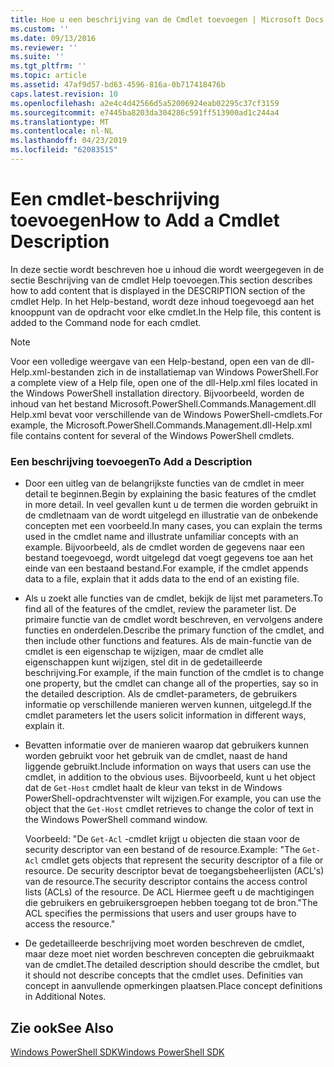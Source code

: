 ```yaml
---
title: Hoe u een beschrijving van de Cmdlet toevoegen | Microsoft Docs
ms.custom: ''
ms.date: 09/13/2016
ms.reviewer: ''
ms.suite: ''
ms.tgt_pltfrm: ''
ms.topic: article
ms.assetid: 47af9d57-bd63-4596-816a-0b717418476b
caps.latest.revision: 10
ms.openlocfilehash: a2e4c4d42566d5a52006924eab02295c37cf3159
ms.sourcegitcommit: e7445ba8203da304286c591ff513900ad1c244a4
ms.translationtype: MT
ms.contentlocale: nl-NL
ms.lasthandoff: 04/23/2019
ms.locfileid: "62083515"
---
```

# <a name="how-to-add-a-cmdlet-description"></a><span data-ttu-id="603c1-102">Een cmdlet-beschrijving toevoegen</span><span class="sxs-lookup"><span data-stu-id="603c1-102">How to Add a Cmdlet Description</span></span>

<span data-ttu-id="603c1-103">In deze sectie wordt beschreven hoe u inhoud die wordt weergegeven in de sectie Beschrijving van de cmdlet Help toevoegen.</span><span class="sxs-lookup"><span data-stu-id="603c1-103">This section describes how to add content that is displayed in the DESCRIPTION section of the cmdlet Help.</span></span> <span data-ttu-id="603c1-104">In het Help-bestand, wordt deze inhoud toegevoegd aan het knooppunt van de opdracht voor elke cmdlet.</span><span class="sxs-lookup"><span data-stu-id="603c1-104">In the Help file, this content is added to the Command node for each cmdlet.</span></span>

> [!NOTE]
> <span data-ttu-id="603c1-105">Voor een volledige weergave van een Help-bestand, open een van de dll-Help.xml-bestanden zich in de installatiemap van Windows PowerShell.</span><span class="sxs-lookup"><span data-stu-id="603c1-105">For a complete view of a Help file, open one of the dll-Help.xml files located in the Windows PowerShell installation directory.</span></span> <span data-ttu-id="603c1-106">Bijvoorbeeld, worden de inhoud van het bestand Microsoft.PowerShell.Commands.Management.dll Help.xml bevat voor verschillende van de Windows PowerShell-cmdlets.</span><span class="sxs-lookup"><span data-stu-id="603c1-106">For example, the Microsoft.PowerShell.Commands.Management.dll-Help.xml file contains content for several of the Windows PowerShell cmdlets.</span></span>

### <a name="to-add-a-description"></a><span data-ttu-id="603c1-107">Een beschrijving toevoegen</span><span class="sxs-lookup"><span data-stu-id="603c1-107">To Add a Description</span></span>

- <span data-ttu-id="603c1-108">Door een uitleg van de belangrijkste functies van de cmdlet in meer detail te beginnen.</span><span class="sxs-lookup"><span data-stu-id="603c1-108">Begin by explaining the basic features of the cmdlet in more detail.</span></span> <span data-ttu-id="603c1-109">In veel gevallen kunt u de termen die worden gebruikt in de cmdletnaam van de wordt uitgelegd en illustratie van de onbekende concepten met een voorbeeld.</span><span class="sxs-lookup"><span data-stu-id="603c1-109">In many cases, you can explain the terms used in the cmdlet name and illustrate unfamiliar concepts with an example.</span></span> <span data-ttu-id="603c1-110">Bijvoorbeeld, als de cmdlet worden de gegevens naar een bestand toegevoegd, wordt uitgelegd dat voegt gegevens toe aan het einde van een bestaand bestand.</span><span class="sxs-lookup"><span data-stu-id="603c1-110">For example, if the cmdlet appends data to a file, explain that it adds data to the end of an existing file.</span></span>

- <span data-ttu-id="603c1-111">Als u zoekt alle functies van de cmdlet, bekijk de lijst met parameters.</span><span class="sxs-lookup"><span data-stu-id="603c1-111">To find all of the features of the cmdlet, review the parameter list.</span></span> <span data-ttu-id="603c1-112">De primaire functie van de cmdlet wordt beschreven, en vervolgens andere functies en onderdelen.</span><span class="sxs-lookup"><span data-stu-id="603c1-112">Describe the primary function of the cmdlet, and then include other functions and features.</span></span> <span data-ttu-id="603c1-113">Als de main-functie van de cmdlet is een eigenschap te wijzigen, maar de cmdlet alle eigenschappen kunt wijzigen, stel dit in de gedetailleerde beschrijving.</span><span class="sxs-lookup"><span data-stu-id="603c1-113">For example, if the main function of the cmdlet is to change one property, but the cmdlet can change all of the properties, say so in the detailed description.</span></span> <span data-ttu-id="603c1-114">Als de cmdlet-parameters, de gebruikers informatie op verschillende manieren werven kunnen, uitgelegd.</span><span class="sxs-lookup"><span data-stu-id="603c1-114">If the cmdlet parameters let the users solicit information in different ways, explain it.</span></span>

- <span data-ttu-id="603c1-115">Bevatten informatie over de manieren waarop dat gebruikers kunnen worden gebruikt voor het gebruik van de cmdlet, naast de hand liggende gebruikt.</span><span class="sxs-lookup"><span data-stu-id="603c1-115">Include information on ways that users can use the cmdlet, in addition to the obvious uses.</span></span> <span data-ttu-id="603c1-116">Bijvoorbeeld, kunt u het object dat de `Get-Host` cmdlet haalt de kleur van tekst in de Windows PowerShell-opdrachtvenster wilt wijzigen.</span><span class="sxs-lookup"><span data-stu-id="603c1-116">For example, you can use the object that the `Get-Host` cmdlet retrieves to change the color of text in the Windows PowerShell command window.</span></span>

  <span data-ttu-id="603c1-117">Voorbeeld:  "De `Get-Acl` -cmdlet krijgt u objecten die staan voor de security descriptor van een bestand of de resource.</span><span class="sxs-lookup"><span data-stu-id="603c1-117">Example:  "The `Get-Acl` cmdlet gets objects that represent the security descriptor of a file or resource.</span></span> <span data-ttu-id="603c1-118">De security descriptor bevat de toegangsbeheerlijsten (ACL's) van de resource.</span><span class="sxs-lookup"><span data-stu-id="603c1-118">The security descriptor contains the access control lists (ACLs) of the resource.</span></span> <span data-ttu-id="603c1-119">De ACL Hiermee geeft u de machtigingen die gebruikers en gebruikersgroepen hebben toegang tot de bron."</span><span class="sxs-lookup"><span data-stu-id="603c1-119">The ACL specifies the permissions that users and user groups have to access the resource."</span></span>

- <span data-ttu-id="603c1-120">De gedetailleerde beschrijving moet worden beschreven de cmdlet, maar deze moet niet worden beschreven concepten die gebruikmaakt van de cmdlet.</span><span class="sxs-lookup"><span data-stu-id="603c1-120">The detailed description should describe the cmdlet, but it should not describe concepts that the cmdlet uses.</span></span> <span data-ttu-id="603c1-121">Definities van concept in aanvullende opmerkingen plaatsen.</span><span class="sxs-lookup"><span data-stu-id="603c1-121">Place concept definitions in Additional Notes.</span></span>

## <a name="see-also"></a><span data-ttu-id="603c1-122">Zie ook</span><span class="sxs-lookup"><span data-stu-id="603c1-122">See Also</span></span>

[<span data-ttu-id="603c1-123">Windows PowerShell SDK</span><span class="sxs-lookup"><span data-stu-id="603c1-123">Windows PowerShell SDK</span></span>](../windows-powershell-reference.md)
